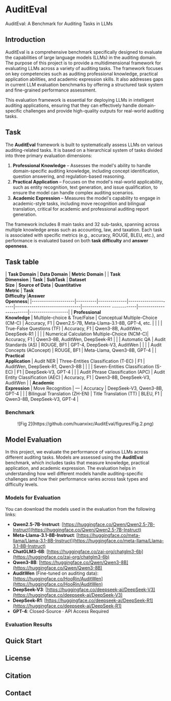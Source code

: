 # AuditEval
AuditEval: A Benchmark for Auditing Tasks in LLMs
## Introduction

AuditEval is a comprehensive benchmark specifically designed to evaluate the capabilities of large language models (LLMs) in the auditing domain. The purpose of this project is to provide a multidimensional framework for evaluating LLMs across a variety of auditing tasks. The framework focuses on key competencies such as auditing professional knowledge, practical application abilities, and academic expression skills. It also addresses gaps in current LLM evaluation benchmarks by offering a structured task system and fine-grained performance assessment.

This evaluation framework is essential for deploying LLMs in intelligent auditing applications, ensuring that they can effectively handle domain-specific challenges and provide high-quality outputs for real-world auditing tasks.
## Task

The **AuditEval** framework is built to systematically assess LLMs on various auditing-related tasks. It is based on a hierarchical system of tasks divided into three primary evaluation dimensions:

1. **Professional Knowledge** – Assesses the model's ability to handle domain-specific auditing knowledge, including concept identification, question answering, and regulation-based reasoning.
2. **Practical Application** – Focuses on the model's real-world applicability, such as entity recognition, text generation, and issue qualification, to ensure the model can handle complex auditing scenarios.
3. **Academic Expression** – Measures the model's capability to engage in academic-style tasks, including move recognition and bilingual translation, critical for academic and professional auditing report generation.

The framework includes 8 main tasks and 32 sub-tasks, spanning across multiple knowledge areas such as accounting, law, and taxation. Each task is associated with specific metrics (e.g., accuracy, ROUGE, BLEU, etc.), and performance is evaluated based on both **task difficulty** and **answer openness**.

## Task table
|               **Task Domain**                 |                 **Data Domain**                       |                      **Metric Domain**                                 |
| **Task<br>Dimension**  | **Task** | **SubTask**  |   **Dataset**<br>**Size**   |     **Source of Data**         | **Quantitative<br>Metric**   |   **Task<br>Difficulty**  |**Answer<br>Openness**|
|---------------------|----------|--------------|----------------------|--------------------------------|-------------- ------------|------------------------|-------------------|
| **Professional<br>Knowledge**   | Multiple-choice & True/False    | Conceptual Multiple-Choice (CM-C)            | Accuracy, F1             | Qwen2.5-7B, Meta-Llama-3.1-8B, GPT-4, etc. |
|                              |                                  | True-False Questions (TF)                    | Accuracy, F1             | Qwen3-8B, AuditWen, DeepSeek-R1            |
|                              |                                  | Numerical Calculation Multiple-Choice (NCM-C)| Accuracy, F1             | Qwen3-8B, AuditWen, DeepSeek-R1            |
|                              | Automatic QA                    | Audit Standards (AS)                         | ROUGE, BF1               | GPT-4, DeepSeek-V3, AuditWen              |
|                              |                                  | Audit Concepts (AConcept)                   | ROUGE, BF1               | Meta-Llama, Qwen3-8B, GPT-4                |
| **Practical<br>Application**     | Audit NER                       | Three-Entities Classification (T-EC)         | F1                       | AuditWen, DeepSeek-R1, Qwen3-8B           |
|                              |                                  | Seven-Entities Classification (S-EC)         | F1                       | DeepSeek-V3, GPT-4                        |
|                              | Audit Phrase Classification (APC) | Audit Entity Classification (AEC)           | Accuracy, F1             | Qwen3-8B, DeepSeek-V3, AuditWen          |
| **Academic<br>Expression**       | Move Recognition                | —                                            | Accuracy                 | DeepSeek-V3, Qwen3-8B, GPT-4              |
|                              | Bilingual Translation (ZH-EN)   | Title Translation (TT)                       | BLEU, F1                 | Qwen3-8B, DeepSeek-V3, GPT-4              |

### Benchmark 
<div align="center">
![Fig 2](https://github.com/huanxixc/AuditEval/figures/Fig.2.png)
</div>

## Model Evaluation

In this project, we evaluate the performance of various LLMs across different auditing tasks. Models are assessed using the **AuditEval** benchmark, which includes tasks that measure knowledge, practical application, and academic expression. The evaluation helps in understanding how well different models handle auditing-specific challenges and how their performance varies across task types and difficulty levels.

### Models for Evaluation

You can download the models used in the evaluation from the following links:

- **Qwen2.5-7B-Instruct**: [https://huggingface.co/Qwen/Qwen2.5-7B-Instruct](https://huggingface.co/Qwen/Qwen2.5-7B-Instruct)
- **Meta-Llama-3.1-8B-Instruct**: [https://huggingface.co/meta-llama/Llama-3.1-8B-Instruct](https://huggingface.co/meta-llama/Llama-3.1-8B-Instruct)
- **ChatGLM3-6B**: [https://huggingface.co/zai-org/chatglm3-6b](https://huggingface.co/zai-org/chatglm3-6b)
- **Qwen3-8B**: [https://huggingface.co/Qwen/Qwen3-8B](https://huggingface.co/Qwen/Qwen3-8B)
- **AuditWen** (Fine-tuned on auditing data): [https://huggingface.co/HooRin/AuditWen](https://huggingface.co/HooRin/AuditWen)
- **DeepSeek-V3**: [https://huggingface.co/deepseek-ai/DeepSeek-V3](https://huggingface.co/deepseek-ai/DeepSeek-V3)
- **DeepSeek-R1**: [https://huggingface.co/deepseek-ai/DeepSeek-R1](https://huggingface.co/deepseek-ai/DeepSeek-R1)
- **GPT-4**: Closed-Source · API Access Required

### Evaluation Results

## Quick Start

## License

## Citation

## Contact
